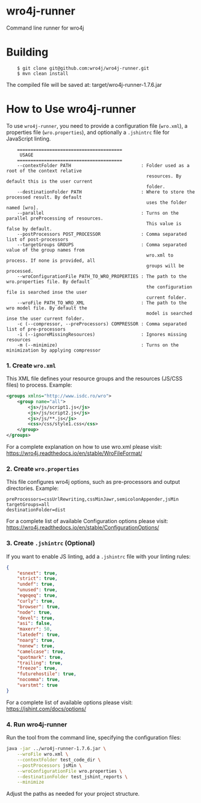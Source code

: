 # wro4j-runner


Command line runner for wro4j

# Building
```
    $ git clone git@github.com:wro4j/wro4j-runner.git
    $ mvn clean install
```

The compiled file will be saved at:
    target/wro4j-runner-1.7.6.jar

# How to Use wro4j-runner

To use `wro4j-runner`, you need to provide a configuration file (`wro.xml`), a properties file (`wro.properties`), and optionally a `.jshintrc` file for JavaScript linting.

```
    =======================================
     USAGE
    =======================================
    --contextFolder PATH                          : Folder used as a root of the context relative
                                                    resources. By default this is the user current
                                                    folder.
    --destinationFolder PATH                      : Where to store the processed result. By default
                                                    uses the folder named [wro].
    --parallel                                    : Turns on the parallel preProcessing of resources.
                                                    This value is false by default.
    --postProcessors POST_PROCESSOR               : Comma separated list of post-processors
    --targetGroups GROUPS                         : Comma separated value of the group names from
                                                    wro.xml to process. If none is provided, all
                                                    groups will be processed.
    --wroConfigurationFile PATH_TO_WRO_PROPERTIES : The path to the wro.properties file. By default
                                                    the configuration file is searched inse the user
                                                    current folder.
    --wroFile PATH_TO_WRO_XML                     : The path to the wro model file. By default the
                                                    model is searched inse the user current folder.
    -c (--compressor, --preProcessors) COMPRESSOR : Comma separated list of pre-processors
    -i (--ignoreMissingResources)                 : Ignores missing resources
    -m (--minimize)                               : Turns on the minimization by applying compressor
```

### 1. Create `wro.xml`

This XML file defines your resource groups and the resources (JS/CSS files) to process. Example:

```xml
<groups xmlns="http://www.isdc.ro/wro">
    <group name="all">
        <js>/js/script1.js</js>
        <js>/js/script2.js</js>
        <js>/js/**.js</js> 
        <css>/css/style1.css</css>
    </group>
</groups>
```

For a complete explanation on how to use wro.xml please visit:
https://wro4j.readthedocs.io/en/stable/WroFileFormat/

### 2. Create `wro.properties`

This file configures wro4j options, such as pre-processors and output directories. Example:

```properties
preProcessors=cssUrlRewriting,cssMinJawr,semicolonAppender,jsMin
targetGroups=all
destinationFolder=dist
```

For a complete list of available Configuration options please visit:
https://wro4j.readthedocs.io/en/stable/ConfigurationOptions/

### 3. Create `.jshintrc` (Optional)

If you want to enable JS linting, add a `.jshintrc` file with your linting rules:

```json
{
    "esnext": true,
    "strict": true,
    "undef": true,
    "unused": true,
    "eqeqeq": true,
    "curly": true,
    "browser": true,
    "node": true,
    "devel": true,
    "asi": false,
    "maxerr": 50,
    "latedef": true,
    "noarg": true,
    "nonew": true,
    "camelcase": true,
    "quotmark": true,
    "trailing": true,
    "freeze": true,
    "futurehostile": true,
    "nocomma": true,
    "varstmt": true
}
```

For a complete list of available options please visit:
https://jshint.com/docs/options/

### 4. Run wro4j-runner

Run the tool from the command line, specifying the configuration files:

```sh
java -jar ../wro4j-runner-1.7.6.jar \
    --wroFile wro.xml \
    --contextFolder test_code_dir \
    --postProcessors jsMin \
    --wroConfigurationFile wro.properties \
    --destinationFolder test_jshint_reports \
    --minimize
```

Adjust the paths as needed for your project structure.
